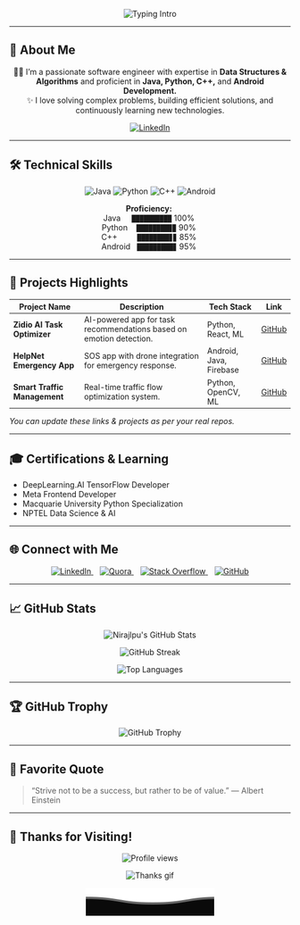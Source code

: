 <!-- Header with Typing Effect -->
<p align="center">
  <img src="https://readme-typing-svg.herokuapp.com?color=%2336BCF7&center=true&vCenter=true&width=700&lines=Hi+there+👋,+I'm+Niraj+Kumar!;A+Passionate+Software+Engineer+|+Problem+Solver;Always+Learning+and+Building+!" alt="Typing Intro" />
</p>

---

## 💼 About Me

<p align="center" style="max-width: 700px;">
👨‍💻 I’m a passionate software engineer with expertise in <b>Data Structures & Algorithms</b> and proficient in <b>Java, Python, C++,</b> and <b>Android Development.</b><br>
✨ I love solving complex problems, building efficient solutions, and continuously learning new technologies.
</p>

<p align="center">
  <a href="https://www.linkedin.com/in/niraj46/" target="_blank" rel="noopener">
    <img alt="LinkedIn" src="https://img.shields.io/badge/LinkedIn-%230077B5.svg?logo=linkedin&logoColor=white" />
  </a>
</p>

---

## 🛠️ Technical Skills

<p align="center">
  <img alt="Java" src="https://img.shields.io/badge/Java-007396?style=for-the-badge&logo=java&logoColor=white" />
  <img alt="Python" src="https://img.shields.io/badge/Python-3670A0?style=for-the-badge&logo=python&logoColor=ffdd54" />
  <img alt="C++" src="https://img.shields.io/badge/C++-00599C?style=for-the-badge&logo=c%2B%2B&logoColor=white" />
  <img alt="Android" src="https://img.shields.io/badge/Android-3DDC84?style=for-the-badge&logo=android&logoColor=white" />
</p>

<p align="center" style="max-width: 500px;">
  <b>Proficiency:</b>  
  <br>Java &nbsp;&nbsp;&nbsp; <code>██████████</code> 100%  
  <br>Python &nbsp;&nbsp; <code>████████▉▉</code> 90%  
  <br>C++ &nbsp;&nbsp;&nbsp;&nbsp;&nbsp;&nbsp;&nbsp; <code>████████▊▊</code> 85%  
  <br>Android &nbsp;&nbsp;<code>█████████▊</code> 95%
</p>

---

## 🚀 Projects Highlights

| Project Name | Description | Tech Stack | Link |
|-|-|-|-|
| **Zidio AI Task Optimizer** | AI-powered app for task recommendations based on emotion detection. | Python, React, ML | [GitHub](https://github.com/Nirajlpu/Zidio) |
| **HelpNet Emergency App** | SOS app with drone integration for emergency response. | Android, Java, Firebase | [GitHub](https://github.com/Nirajlpu/HelpNet) |
| **Smart Traffic Management** | Real-time traffic flow optimization system. | Python, OpenCV, ML | [GitHub](https://github.com/Nirajlpu/SmartTraffic) |

*You can update these links & projects as per your real repos.*

---

## 🎓 Certifications & Learning

- DeepLearning.AI TensorFlow Developer  
- Meta Frontend Developer  
- Macquarie University Python Specialization  
- NPTEL Data Science & AI

---

## 🌐 Connect with Me

<p align="center">
  <a href="https://www.linkedin.com/in/niraj46/" target="_blank" rel="noopener">
    <img alt="LinkedIn" src="https://img.shields.io/badge/LinkedIn-%230077B5.svg?logo=linkedin&logoColor=white" />
  </a> &nbsp;&nbsp;
  <a href="https://www.quora.com/profile/Niraj-Kumar-10247" target="_blank" rel="noopener">
    <img alt="Quora" src="https://img.shields.io/badge/Quora-%23B92B27.svg?logo=Quora&logoColor=white" />
  </a> &nbsp;&nbsp;
  <a href="https://stackoverflow.com/users/20868893/niraj-kumar" target="_blank" rel="noopener">
    <img alt="Stack Overflow" src="https://img.shields.io/badge/-Stackoverflow-FE7A16?logo=stack-overflow&logoColor=white" />
  </a> &nbsp;&nbsp;
  <a href="https://github.com/Nirajlpu" target="_blank" rel="noopener">
    <img alt="GitHub" src="https://img.shields.io/badge/GitHub-%23121011.svg?logo=github&logoColor=white" />
  </a>
</p>

---

## 📈 GitHub Stats

<p align="center">
  <img height="140" src="https://github-readme-stats.vercel.app/api?username=Nirajlpu&show_icons=true&theme=radical" alt="Nirajlpu's GitHub Stats" />
</p>

<p align="center">
  <img height="140" src="https://github-readme-streak-stats.herokuapp.com/?user=Nirajlpu&theme=radical" alt="GitHub Streak" />
</p>

<p align="center">
  <img height="140" src="https://github-readme-stats.vercel.app/api/top-langs/?username=Nirajlpu&theme=radical&layout=compact" alt="Top Languages" />
</p>

---

## 🏆 GitHub Trophy

<p align="center">
  <img src="https://github-profile-trophy.vercel.app/?username=Nirajlpu&theme=radical" alt="GitHub Trophy" />
</p>

---

## 💬 Favorite Quote

> “Strive not to be a success, but rather to be of value.” — Albert Einstein

---

## 🙏 Thanks for Visiting!

<p align="center">
  <img src="https://profile-counter.glitch.me/Nirajlpu/count.svg" alt="Profile views" />
</p>

<div align="center" width="150">
  <img src="https://media.giphy.com/media/ZCN6F3FAkwsyOGU2RS/giphy.gif" width="40" alt="Thanks gif" />
</div>

<p align="center">
  <img src="images/Bottom_down.svg" alt="footer decoration" />
</p>
